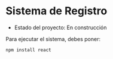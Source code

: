 <h1>   Sistema de Registro</h1>

- Estado del proyecto: En construcción

Para ejecutar el sistema, debes poner:

```npm install react```
